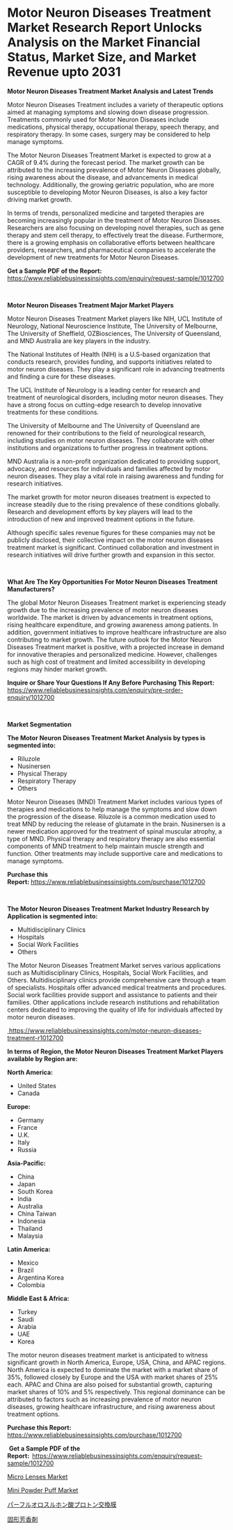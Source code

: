 <p><h1>Motor Neuron Diseases Treatment Market Research Report Unlocks Analysis on the Market Financial Status, Market Size, and Market Revenue upto 2031</h1></p><p><strong>Motor Neuron Diseases Treatment Market Analysis and Latest Trends</strong></p>
<p><p>Motor Neuron Diseases Treatment includes a variety of therapeutic options aimed at managing symptoms and slowing down disease progression. Treatments commonly used for Motor Neuron Diseases include medications, physical therapy, occupational therapy, speech therapy, and respiratory therapy. In some cases, surgery may be considered to help manage symptoms.</p><p>The Motor Neuron Diseases Treatment Market is expected to grow at a CAGR of 9.4% during the forecast period. The market growth can be attributed to the increasing prevalence of Motor Neuron Diseases globally, rising awareness about the disease, and advancements in medical technology. Additionally, the growing geriatric population, who are more susceptible to developing Motor Neuron Diseases, is also a key factor driving market growth.</p><p>In terms of trends, personalized medicine and targeted therapies are becoming increasingly popular in the treatment of Motor Neuron Diseases. Researchers are also focusing on developing novel therapies, such as gene therapy and stem cell therapy, to effectively treat the disease. Furthermore, there is a growing emphasis on collaborative efforts between healthcare providers, researchers, and pharmaceutical companies to accelerate the development of new treatments for Motor Neuron Diseases.</p></p>
<p><strong>Get a Sample PDF of the Report:&nbsp;</strong> <a href="https://www.reliablebusinessinsights.com/enquiry/request-sample/1012700">https://www.reliablebusinessinsights.com/enquiry/request-sample/1012700</a></p>
<p>&nbsp;</p>
<p><strong>Motor Neuron Diseases Treatment Major Market Players</strong></p>
<p><p>Motor Neuron Diseases Treatment Market players like NIH, UCL Institute of Neurology, National Neuroscience Institute, The University of Melbourne, The University of Sheffield, OZBiosciences, The University of Queensland, and MND Australia are key players in the industry.</p><p>The National Institutes of Health (NIH) is a U.S-based organization that conducts research, provides funding, and supports initiatives related to motor neuron diseases. They play a significant role in advancing treatments and finding a cure for these diseases.</p><p>The UCL Institute of Neurology is a leading center for research and treatment of neurological disorders, including motor neuron diseases. They have a strong focus on cutting-edge research to develop innovative treatments for these conditions.</p><p>The University of Melbourne and The University of Queensland are renowned for their contributions to the field of neurological research, including studies on motor neuron diseases. They collaborate with other institutions and organizations to further progress in treatment options.</p><p>MND Australia is a non-profit organization dedicated to providing support, advocacy, and resources for individuals and families affected by motor neuron diseases. They play a vital role in raising awareness and funding for research initiatives.</p><p>The market growth for motor neuron diseases treatment is expected to increase steadily due to the rising prevalence of these conditions globally. Research and development efforts by key players will lead to the introduction of new and improved treatment options in the future.</p><p>Although specific sales revenue figures for these companies may not be publicly disclosed, their collective impact on the motor neuron diseases treatment market is significant. Continued collaboration and investment in research initiatives will drive further growth and expansion in this sector.</p></p>
<p>&nbsp;</p>
<p><strong>What Are The Key Opportunities For Motor Neuron Diseases Treatment Manufacturers?</strong></p>
<p><p>The global Motor Neuron Diseases Treatment market is experiencing steady growth due to the increasing prevalence of motor neuron diseases worldwide. The market is driven by advancements in treatment options, rising healthcare expenditure, and growing awareness among patients. In addition, government initiatives to improve healthcare infrastructure are also contributing to market growth. The future outlook for the Motor Neuron Diseases Treatment market is positive, with a projected increase in demand for innovative therapies and personalized medicine. However, challenges such as high cost of treatment and limited accessibility in developing regions may hinder market growth.</p></p>
<p><strong>Inquire or Share Your Questions If Any Before Purchasing This Report:</strong> <a href="https://www.reliablebusinessinsights.com/enquiry/pre-order-enquiry/1012700">https://www.reliablebusinessinsights.com/enquiry/pre-order-enquiry/1012700</a></p>
<p>&nbsp;</p>
<p><strong>Market Segmentation</strong></p>
<p><strong>The Motor Neuron Diseases Treatment Market Analysis by types is segmented into:</strong></p>
<p><ul><li>Riluzole</li><li>Nusinersen</li><li>Physical Therapy</li><li>Respiratory Therapy</li><li>Others</li></ul></p>
<p><p>Motor Neuron Diseases (MND) Treatment Market includes various types of therapies and medications to help manage the symptoms and slow down the progression of the disease. Riluzole is a common medication used to treat MND by reducing the release of glutamate in the brain. Nusinersen is a newer medication approved for the treatment of spinal muscular atrophy, a type of MND. Physical therapy and respiratory therapy are also essential components of MND treatment to help maintain muscle strength and function. Other treatments may include supportive care and medications to manage symptoms.</p></p>
<p><strong>Purchase this Report:&nbsp;</strong><a href="https://www.reliablebusinessinsights.com/purchase/1012700">https://www.reliablebusinessinsights.com/purchase/1012700</a></p>
<p>&nbsp;</p>
<p><strong>The Motor Neuron Diseases Treatment Market Industry Research by Application is segmented into:</strong></p>
<p><ul><li>Multidisciplinary Clinics</li><li>Hospitals</li><li>Social Work Facilities</li><li>Others</li></ul></p>
<p><p>The Motor Neuron Diseases Treatment Market serves various applications such as Multidisciplinary Clinics, Hospitals, Social Work Facilities, and Others. Multidisciplinary clinics provide comprehensive care through a team of specialists. Hospitals offer advanced medical treatments and procedures. Social work facilities provide support and assistance to patients and their families. Other applications include research institutions and rehabilitation centers dedicated to improving the quality of life for individuals affected by motor neuron diseases.</p></p>
<p><a href="https://www.reliablebusinessinsights.com/motor-neuron-diseases-treatment-r1012700">&nbsp;https://www.reliablebusinessinsights.com/motor-neuron-diseases-treatment-r1012700</a></p>
<p><strong>In terms of Region, the Motor Neuron Diseases Treatment Market Players available by Region are:</strong></p>
<p>
    <p> <strong> North America: </strong>
        <ul>
            <li>United States</li>
            <li>Canada</li>
        </ul>
        </p> 
    <p> <strong> Europe: </strong>
        <ul>
            <li>Germany</li>
            <li>France</li>
            <li>U.K.</li>
            <li>Italy</li>
            <li>Russia</li>
        </ul>
        </p> 
    <p> <strong> Asia-Pacific: </strong>
        <ul>
            <li>China</li>
            <li>Japan</li>
            <li>South Korea</li>
            <li>India</li>
            <li>Australia</li>
            <li>China Taiwan</li>
            <li>Indonesia</li>
            <li>Thailand</li>
            <li>Malaysia</li>
        </ul>
        </p> 
    <p> <strong> Latin America: </strong>
        <ul>
            <li>Mexico</li>
            <li>Brazil</li>
            <li>Argentina Korea</li>
            <li>Colombia</li>
        </ul>
        </p> 
    <p> <strong> Middle East & Africa: </strong>
        <ul>
            <li>Turkey</li>
            <li>Saudi</li>
            <li>Arabia</li>
            <li>UAE</li>
            <li>Korea</li>
        </ul>
    </p>
    </p>
<p><p>The motor neuron diseases treatment market is anticipated to witness significant growth in North America, Europe, USA, China, and APAC regions. North America is expected to dominate the market with a market share of 35%, followed closely by Europe and the USA with market shares of 25% each. APAC and China are also poised for substantial growth, capturing market shares of 10% and 5% respectively. This regional dominance can be attributed to factors such as increasing prevalence of motor neuron diseases, growing healthcare infrastructure, and rising awareness about treatment options.</p></p>
<p><strong>Purchase this Report: </strong><a href="https://www.reliablebusinessinsights.com/purchase/1012700">https://www.reliablebusinessinsights.com/purchase/1012700</a></p>
<p>&nbsp;<strong>Get a Sample PDF of the Report:&nbsp;&nbsp;</strong><a href="https://www.reliablebusinessinsights.com/enquiry/request-sample/1012700">https://www.reliablebusinessinsights.com/enquiry/request-sample/1012700</a></p>
<p><strong></strong></p>
<p><p><a href="https://github.com/LaceyZemlak1/Market-Research-Report-List-1/blob/main/micro-lenses-market.md">Micro Lenses Market</a></p><p><a href="https://github.com/Seman3302/Market-Research-Report-List-1/blob/main/mini-powder-puff-market.md">Mini Powder Puff Market</a></p><p><a href="https://github.com/mm14022023/Market-Research-Report-List-2/blob/main/8524578176800.md">パーフルオロスルホン酸プロトン交換膜</a></p><p><a href="https://github.com/NikitaBruen/Market-Research-Report-List-1/blob/main/3592439176801.md">固形芳香剤</a></p></p>